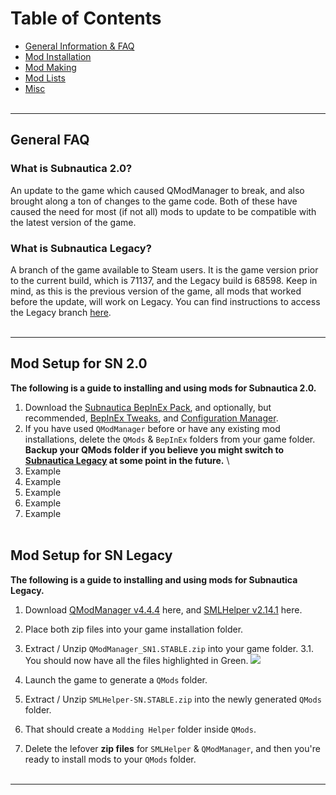 # Table of Contents
- [General Information & FAQ]()
- [Mod Installation]()
- [Mod Making]()
- [Mod Lists]()
- [Misc]()
<br></br>

---

## General FAQ
### What is Subnautica 2.0?
An update to the game which caused QModManager to break, and also brought along a ton of changes to the game code. Both of these have caused the need for most (if not all) mods to update to be compatible with the latest version of the game. 

### What is Subnautica Legacy?
A branch of the game available to Steam users. It is the game version prior to the current build, which is 71137, and the Legacy build is 68598.
Keep in mind, as this is the previous version of the game, all mods that worked before the update, will work on Legacy.
You can find instructions to access the Legacy branch [here]().
<br></br>

---

## Mod Setup for SN 2.0
<strong>The following is a guide to installing and using mods for Subnautica 2.0. </strong>
 1. Download the [Subnautica BepInEx Pack](), and optionally, but recommended, [BepInEx Tweaks](), and [Configuration Manager]().
 2. If you have used `QModManager` before or have any existing mod installations, delete the `QMods` & `BepInEx` folders from your game folder. 
\
<strong>Backup your QMods folder if you believe you might switch to [Subnautica Legacy]() at some point in the future.</strong>
\
 3. Example
 4. Example
 5. Example
 8. Example
 9. Example
<br></br>

## Mod Setup for SN Legacy
<strong>The following is a guide to installing and using mods for Subnautica Legacy.</strong>
 1. Download [QModManager v4.4.4]() here, and [SMLHelper v2.14.1]() here.
 2. Place both zip files into your game installation folder.
 3. Extract / Unzip `QModManager_SN1.STABLE.zip` into your game folder.
 3.1. You should now have all the files highlighted in Green.
 ![](https://snm.crd.co/assets/images/image01.jpg?v=e6c5ef0b)
 
 5. Launch the game to generate a `QMods` folder.
 6. Extract / Unzip `SMLHelper-SN.STABLE.zip` into the newly generated `QMods` folder.
 7. That should create a `Modding Helper` folder inside `QMods`.
 8. Delete the lefover <strong>zip files</strong> for `SMLHelper` & `QModManager`, and then you're ready to install mods to your `QMods` folder.
<br></br>

---
